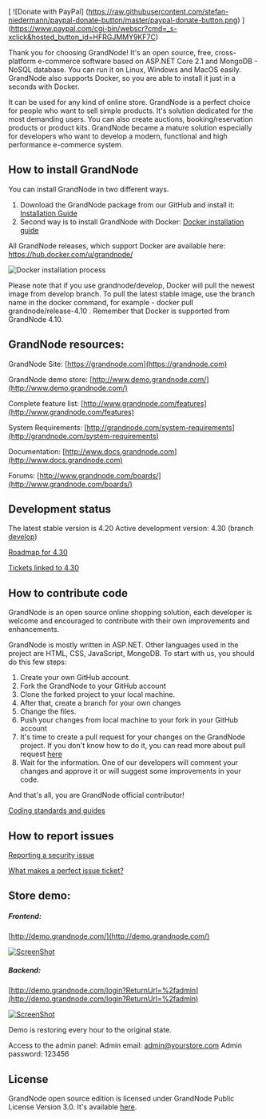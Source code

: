 [
  ![Donate with PayPal]
  (https://raw.githubusercontent.com/stefan-niedermann/paypal-donate-button/master/paypal-donate-button.png)
]
(https://www.paypal.com/cgi-bin/webscr?cmd=_s-xclick&hosted_button_id=HFRGJMMY9KF7C)

Thank you for choosing GrandNode! It's an open source, free, cross-platform e-commerce software based on ASP.NET Core 2.1 and MongoDB - NoSQL database. You can run it on Linux, Windows and MacOS easily. GrandNode also supports Docker, so you are able to install it just in a seconds with Docker.

It can be used for any kind of online store. GrandNode is a perfect choice for people who want to sell simple products. It's solution dedicated for the most demanding users. You can also create auctions, booking/reservation products or product kits. GrandNode became a mature solution especially for developers who want to develop a modern, functional and high performance e-commerce system. 

## How to install GrandNode ##

You can install GrandNode in two different ways.
1. Download the GrandNode package from our GitHub and install it: [Installation Guide](http://docs.grandnode.com/display/grandnode/Installing+GrandNode)
2. Second way is to install GrandNode with Docker: [Docker installation guide](https://grandnode.com/weekly-tips-4-build-and-run-the-grandnode-with-docker-for-linux-containers)

All GrandNode releases, which support Docker are available here: https://hub.docker.com/u/grandnode/

![Docker installation process](https://grandnode.com/content/images/dockerrun.gif)

Please note that if you use grandnode/develop, Docker will pull the newest image from develop branch. To pull the latest stable image, use the branch name in the docker command, for example - docker pull grandnode/release-4.10 . Remember that Docker is supported from GrandNode 4.10.  

## GrandNode resources: ##

GrandNode Site: [https://grandnode.com](https://grandnode.com)

GrandNode demo store: [http://www.demo.grandnode.com/](http://www.demo.grandnode.com/)

Complete feature list: [http://www.grandnode.com/features](http://www.grandnode.com/features)

System Requirements: [http://grandnode.com/system-requirements](http://grandnode.com/system-requirements)

Documentation: [http://www.docs.grandnode.com](http://www.docs.grandnode.com)

Forums: [http://www.grandnode.com/boards/](http://www.grandnode.com/boards/)

## Development status ## 

The latest stable version is 4.20
Active development version: 4.30 (branch [develop](https://github.com/grandnode/grandnode/projects/1))

[Roadmap for 4.30](https://github.com/grandnode/grandnode/projects/1)

[Tickets linked to 4.30](https://github.com/grandnode/grandnode/issues)

## How to contribute code ##

GrandNode is an open source online shopping solution, each developer is welcome and encouraged to contribute with their own improvements and enhancements. 

GrandNode is mostly written in ASP.NET. Other languages used in the project are HTML, CSS, JavaScript, MongoDB. 
To start with us, you should do this few steps:
1. Create your own GitHub account. 
2. Fork the GrandNode to your GitHub account
3. Clone the forked project to your local machine. 
4. After that, create a branch for your own changes
5. Change the files.
6. Push your changes from local machine to your fork in your GitHub account
7. It's time to create a pull request for your changes on the GrandNode project. If you don't know how to do it, you can read more about pull request [here](https://help.github.com/articles/about-pull-requests/)
8. Wait for the information. One of our developers will comment your changes and approve it or will suggest some improvements in your code.

And that's all, you are GrandNode official contributor!

[Coding standards and guides](http://docs.grandnode.com/display/grandnode/Developer+Guide)

## How to report issues ##

[Reporting a security issue](https://github.com/grandnode/grandnode/issues)

[What makes a perfect issue ticket?](https://grandnode.com/boards/topic/5a0a95707487f81afce3f825/how-to-report-a-bug)

## Store demo: ##

##### Frontend:
[http://demo.grandnode.com/](http://demo.grandnode.com/)

[![ScreenShot](https://grandnode.com/content/images/uploaded/storepublic.gif)](http://demo.grandnode.com/)

##### Backend:
[http://demo.grandnode.com/login?ReturnUrl=%2fadmin](http://demo.grandnode.com/login?ReturnUrl=%2fadmin)

[![ScreenShot](https://grandnode.com/content/images/uploaded/adminpanel.gif)](http://demo.grandnode.com/login?ReturnUrl=%2fadmin)

Demo is restoring every hour to the original state.

Access to the admin panel:
Admin email: admin@yourstore.com
Admin password: 123456

## License ##

GrandNode open source edition is licensed under GrandNode Public License Version 3.0. It's available [here](https://github.com/grandnode/grandnode/blob/develop/LICENSE.md).
